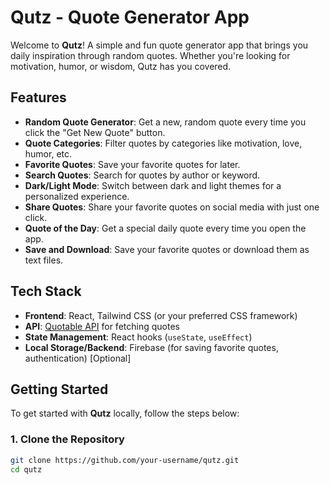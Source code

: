 # Qutz - Quote Generator App

Welcome to **Qutz**! A simple and fun quote generator app that brings you daily inspiration through random quotes. Whether you're looking for motivation, humor, or wisdom, Qutz has you covered.

## Features

- **Random Quote Generator**: Get a new, random quote every time you click the "Get New Quote" button.
- **Quote Categories**: Filter quotes by categories like motivation, love, humor, etc.
- **Favorite Quotes**: Save your favorite quotes for later.
- **Search Quotes**: Search for quotes by author or keyword.
- **Dark/Light Mode**: Switch between dark and light themes for a personalized experience.
- **Share Quotes**: Share your favorite quotes on social media with just one click.
- **Quote of the Day**: Get a special daily quote every time you open the app.
- **Save and Download**: Save your favorite quotes or download them as text files.

## Tech Stack

- **Frontend**: React, Tailwind CSS (or your preferred CSS framework)
- **API**: [Quotable API](https://quotable.io/) for fetching quotes
- **State Management**: React hooks (`useState`, `useEffect`)
- **Local Storage/Backend**: Firebase (for saving favorite quotes, authentication) [Optional]

## Getting Started

To get started with **Qutz** locally, follow the steps below:

### 1. Clone the Repository

```bash
git clone https://github.com/your-username/qutz.git
cd qutz
```
